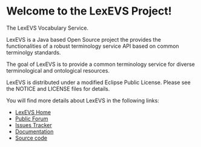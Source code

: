 Welcome to the LexEVS Project!
=====================================

The LexEVS Vocabulary Service.

LexEVS is a Java based Open Source project the provides the functionalities of a robust
terminology service API based on common terminolgy standards.

The goal of LexEVS is to provide a common terminology service for diverse terminological
and ontological resources.

LexEVS is distributed under a modified Eclipse Public License.
Please see the NOTICE and LICENSE files for details.

You will find more details about LexEVS in the following links:

* [LexEVS Home](https://wiki.nci.nih.gov/x/OJG4Aw)
* [Public Forum](https://cabig-kc.nci.nih.gov/Vocab/forums/viewforum.php?f=13)
* [Issues Tracker](https://tracker.nci.nih.gov/browse/LEXEVS)
* [Documentation](https://wiki.nci.nih.gov/x/OJG4Aw)
* [Source code](https://github.com/NCIP/LexEVS)


